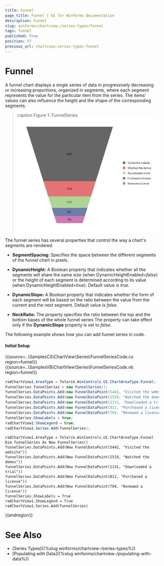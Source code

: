 ```yaml
---
title: Funnel
page_title: Funnel | UI for WinForms Documentation
description: Funnel
slug: winforms/chartview-/series-types/funnel
tags: funnel
published: True
position: 17
previous_url: chartview-series-types-funnel
---
```


# Funnel

A funnel chart displays a single series of data in progressively decreasing or increasing proportions, organized in segments, where each segment represents the value for the particular item from the series. The items' values can also influence the height and the shape of the corresponding segments. 

>caption Figure 1: FunnelSeries
![chartview-series-types-funnel 001](images/chartview-series-types-funnel001.png)

The funnel series has several properties that control the way a chart's segments are rendered.

* __SegmentSpacing:__ Specifies the space between the different segments of the funnel chart in pixels.

* __DynamicHeight:__ A Boolean property that indicates whether all the segments will share the same size (when DynamicHeightEnabled=*false*) or the height of each segment is determined according to its value (when DynamicHeightEnabled=*true*). Default value is *true*.

* __DynamicSlope:__ A Boolean property that indicates whether the form of each segment will be based on the ratio between the value from the current and the next segment. Default value is *false*.

* __NeckRatio:__ The property specifies the ratio between the top and the bottom bases of the whole funnel series The property can take effect only if the __DynamicSlope__ property is set to *false*.

The following example shows how you can add funnel series in code. 

#### Initial Setup

{{source=..\SamplesCS\ChartView\Series\FunnelSeriesCode.cs region=funnel}} 
{{source=..\SamplesVB\ChartView\Series\FunnelSeriesCode.vb region=funnel}} 

````C#
radChartView1.AreaType = Telerik.WinControls.UI.ChartAreaType.Funnel;
FunnelSeries funnelSeries = new FunnelSeries();
funnelSeries.DataPoints.Add(new FunnelDataPoint(5442, "Visited the website"));
funnelSeries.DataPoints.Add(new FunnelDataPoint(1519, "Watched the demos"));
funnelSeries.DataPoints.Add(new FunnelDataPoint(1131, "Downloaded a trial"));
funnelSeries.DataPoints.Add(new FunnelDataPoint(811, "Purchased a license"));
funnelSeries.DataPoints.Add(new FunnelDataPoint(704, "Renewed a license"));
funnelSeries.ShowLabels = true;
radChartView1.ShowLegend = true;
radChartView1.Series.Add(funnelSeries);

````
````VB.NET
radChartView1.AreaType = Telerik.WinControls.UI.ChartAreaType.Funnel
Dim funnelSeries As New FunnelSeries()
funnelSeries.DataPoints.Add(New FunnelDataPoint(5442, "Visited the website"))
funnelSeries.DataPoints.Add(New FunnelDataPoint(1519, "Watched the demos"))
funnelSeries.DataPoints.Add(New FunnelDataPoint(1131, "Downloaded a trial"))
funnelSeries.DataPoints.Add(New FunnelDataPoint(811, "Purchased a license"))
funnelSeries.DataPoints.Add(New FunnelDataPoint(704, "Renewed a license"))
funnelSeries.ShowLabels = True
radChartView1.ShowLegend = True
radChartView1.Series.Add(funnelSeries)

````

{{endregion}}

# See Also

* [Series Types]({%slug winforms/chartview-/series-types%})
* [Populating with Data]({%slug winforms/chartview-/populating-with-data%})





